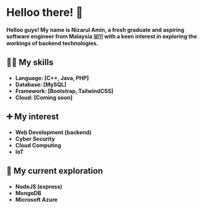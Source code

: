 <h1>Helloo there! 👋</h1>
  <h4>Helloo guys! My name is Nizarul Amin, a fresh graduate and aspiring software engineer from Malaysia 🇲🇾 with a keen interest in exploring the workings of backend technologies.</h4>

<h2>🤹🏻 My skills</h2>
<h4>
  
- Language: [C++, Java, PHP]
- Database: [MySQL]
- Framework: [Bootstrap, TailwindCSS]
- Cloud: [Coming soon]
  
</h4>

<h2>➕ My interest</h2>
<h4>
  
- Web Development (backend)
- Cyber Security
- Cloud Computing
- IoT
  
</h4>

<h2>🔬 My current exploration</h2>
<h4>
  
- NodeJS (express)
- MongoDB
- Microsoft Azure
  
<h4>

<!---
nizarulamin/nizarulamin is a ✨ special ✨ repository because its `README.md` (this file) appears on your GitHub profile.
You can click the Preview link to take a look at your changes.
--->
